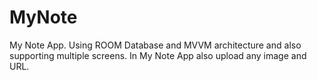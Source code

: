 # MyNote
My Note App.
Using ROOM Database and MVVM architecture and also supporting multiple screens. In My Note App also upload any image and URL.
